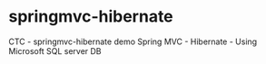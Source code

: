 # springmvc-hibernate
CTC - springmvc-hibernate demo
Spring MVC - Hibernate - Using Microsoft SQL server DB
